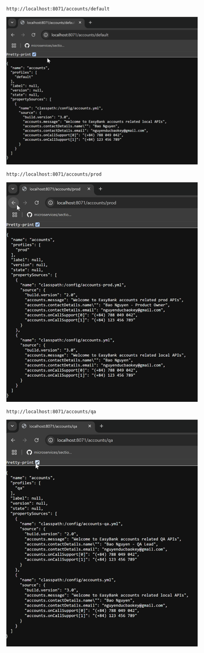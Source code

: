 ```text
http://localhost:8071/accounts/default
```
![img.png](img.png)
```text
http://localhost:8071/accounts/prod
```
![img_1.png](img_1.png)
```text
http://localhost:8071/accounts/qa
```
![img_2.png](img_2.png)